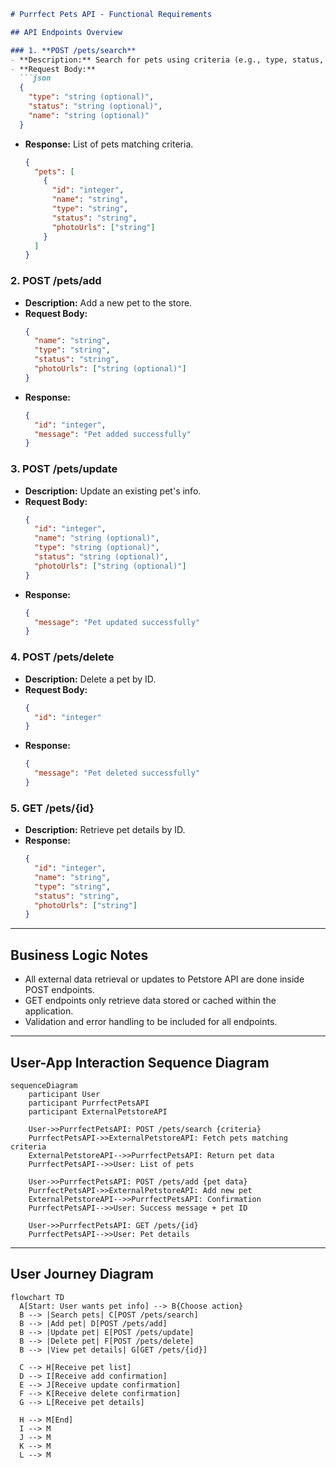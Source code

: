 ```markdown
# Purrfect Pets API - Functional Requirements

## API Endpoints Overview

### 1. **POST /pets/search**
- **Description:** Search for pets using criteria (e.g., type, status, name).
- **Request Body:**
  ```json
  {
    "type": "string (optional)",
    "status": "string (optional)",
    "name": "string (optional)"
  }
  ```
- **Response:** List of pets matching criteria.
  ```json
  {
    "pets": [
      {
        "id": "integer",
        "name": "string",
        "type": "string",
        "status": "string",
        "photoUrls": ["string"]
      }
    ]
  }
  ```

### 2. **POST /pets/add**
- **Description:** Add a new pet to the store.
- **Request Body:**
  ```json
  {
    "name": "string",
    "type": "string",
    "status": "string",
    "photoUrls": ["string (optional)"]
  }
  ```
- **Response:**
  ```json
  {
    "id": "integer",
    "message": "Pet added successfully"
  }
  ```

### 3. **POST /pets/update**
- **Description:** Update an existing pet's info.
- **Request Body:**
  ```json
  {
    "id": "integer",
    "name": "string (optional)",
    "type": "string (optional)",
    "status": "string (optional)",
    "photoUrls": ["string (optional)"]
  }
  ```
- **Response:**
  ```json
  {
    "message": "Pet updated successfully"
  }
  ```

### 4. **POST /pets/delete**
- **Description:** Delete a pet by ID.
- **Request Body:**
  ```json
  {
    "id": "integer"
  }
  ```
- **Response:**
  ```json
  {
    "message": "Pet deleted successfully"
  }
  ```

### 5. **GET /pets/{id}**
- **Description:** Retrieve pet details by ID.
- **Response:**
  ```json
  {
    "id": "integer",
    "name": "string",
    "type": "string",
    "status": "string",
    "photoUrls": ["string"]
  }
  ```

---

## Business Logic Notes
- All external data retrieval or updates to Petstore API are done inside POST endpoints.
- GET endpoints only retrieve data stored or cached within the application.
- Validation and error handling to be included for all endpoints.

---

## User-App Interaction Sequence Diagram

```mermaid
sequenceDiagram
    participant User
    participant PurrfectPetsAPI
    participant ExternalPetstoreAPI

    User->>PurrfectPetsAPI: POST /pets/search {criteria}
    PurrfectPetsAPI->>ExternalPetstoreAPI: Fetch pets matching criteria
    ExternalPetstoreAPI-->>PurrfectPetsAPI: Return pet data
    PurrfectPetsAPI-->>User: List of pets

    User->>PurrfectPetsAPI: POST /pets/add {pet data}
    PurrfectPetsAPI->>ExternalPetstoreAPI: Add new pet
    ExternalPetstoreAPI-->>PurrfectPetsAPI: Confirmation
    PurrfectPetsAPI-->>User: Success message + pet ID

    User->>PurrfectPetsAPI: GET /pets/{id}
    PurrfectPetsAPI-->>User: Pet details
```

---

## User Journey Diagram

```mermaid
flowchart TD
  A[Start: User wants pet info] --> B{Choose action}
  B --> |Search pets| C[POST /pets/search]
  B --> |Add pet| D[POST /pets/add]
  B --> |Update pet| E[POST /pets/update]
  B --> |Delete pet| F[POST /pets/delete]
  B --> |View pet details| G[GET /pets/{id}]

  C --> H[Receive pet list]
  D --> I[Receive add confirmation]
  E --> J[Receive update confirmation]
  F --> K[Receive delete confirmation]
  G --> L[Receive pet details]

  H --> M[End]
  I --> M
  J --> M
  K --> M
  L --> M
```
```